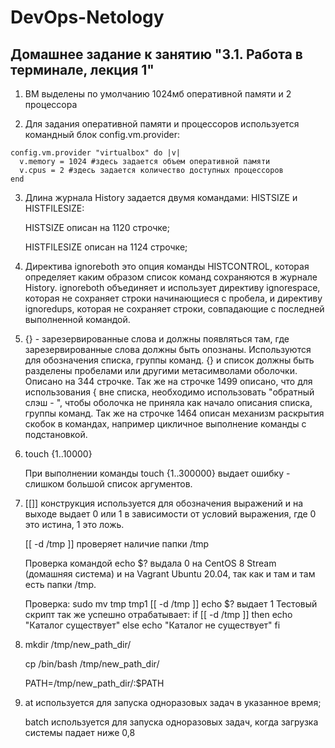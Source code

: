 # DevOps-Netology

## Домашнее задание к занятию "3.1. Работа в терминале, лекция 1"

1. ВМ выделены по умолчанию 1024мб оперативной памяти и 2 процессора

2. Для задания оперативной памяти и процессоров используется командный блок config.vm.provider:
	
  ```
  config.vm.provider "virtualbox" do |v|
    v.memory = 1024 #здесь задается объем оперативной памяти
    v.cpus = 2 #здесь задается количество доступных процессоров
  end
  ```
3. Длина журнала History задается двумя командами: HISTSIZE и HISTFILESIZE:
	
	HISTSIZE описан на 1120 строчке;
	
	HISTFILESIZE описан на 1124 строчке;

4. Директива ignoreboth это опция команды HISTCONTROL, которая определяет каким образом список команд сохраняются в журнале History. ignoreboth объединяет и использует директиву ignorespace, которая не сохраняет строки начинающиеся с пробела, и директиву ignoredups, которая не сохраняет строки, совпадающие с последней выполненной командой.
5. {} - зарезервированные слова и должны появляться там, где зарезервированные слова должны быть опознаны. Используются для обозначения списка, группы команд. {} и список должны быть разделены пробелами или другими метасимволами оболочки. Описано на 344 строчке. 
Так же на строчке 1499 описано, что для использования { вне списка, необходимо использовать "обратный слэш - \", чтобы оболочка не приняла как начало описания списка, группы команд.
Так же на строчке 1464 описан механизм раскрытия скобок в командах, например цикличное выполнение команды с подстановкой.
6. touch {1..10000}

   При выполнении команды touch {1..300000} выдает ошибку - слишком большой список аргументов.

7. [[]] конструкция используется для обозначения выражений и на выходе выдает 0 или 1 в зависимости от условий выражения, где 0 это истина, 1 это ложь.

   [[ -d /tmp ]] проверяет наличие папки /tmp
   
   Проверка командой echo $? выдала 0 на CentOS 8 Stream (домашняя система) и на Vagrant Ubuntu 20.04, так как и там и там есть папки /tmp. 
   
   Проверка:
   	sudo mv tmp tmp1
	[[ -d /tmp ]]
	echo $?
	выдает 1
   Тестовый скрипт так же успешно отрабатывает:
   	if [[ -d /tmp ]]
	then
		echo "Каталог существует"
	else
		echo "Каталог не существует"
	fi

8. mkdir /tmp/new_path_dir/

   cp /bin/bash /tmp/new_path_dir/

   PATH=/tmp/new_path_dir/:$PATH
   
9. at используется для запуска одноразовых задач в указанное время; 
   
   batch используется для запуска одноразовых задач, когда загрузка системы падает ниже 0,8  

